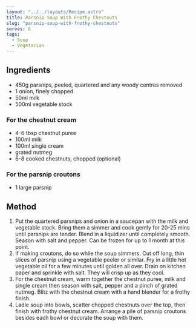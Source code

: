 ```yaml
---
layout: "../../layouts/Recipe.astro"
title: Parsnip Soup With Frothy Chestnuts
slug: "parsnip-soup-with-frothy-chestnuts"
serves: 6
tags:
  - Soup
  - Vegetarian
---
```


## Ingredients

- 450g parsnips, peeled, quartered and any woody centres removed
- 1 onion, finely chopped
- 50ml milk
- 500ml vegetable stock

### For the chestnut cream

- 4-6 tbsp chestnut puree
- 100ml milk
- 100ml single cream
- grated nutmeg
- 6-8 cooked chestnuts, chopped (optional)

### For the parsnip croutons

- 1 large parsnip

## Method

1. Put the quartered parsnips and onion in a saucepan with the milk and vegetable stock. Bring them a simmer and cook gently for 20-25 mins until parsnips are tender. Blend in a liquidizer until completely smooth. Season with salt and pepper. Can be frozen for up to 1 month at this point.
1. If making croutons, do so while the soup simmers. Cut off long, thin slices of parsnip using a vegetable peeler or similar. Fry in a little hot vegetable oil for a few minutes until golden all over. Drain on kitchen paper and sprinkle with salt. They will crisp up as they cool.
1. For the chestnut cream, warm together the chestnut puree, milk and single cream then season with salt, pepper and a pinch of grated nutmeg. Blitz with the chestnut cream with a hand blender for a frothy finish.
1. Ladle soup into bowls, scatter chopped chestnuts over the top, then finish with frothy chestnut cream. Arrange a pile of parsnip croutons besides each bowl or decorate the soup with them.